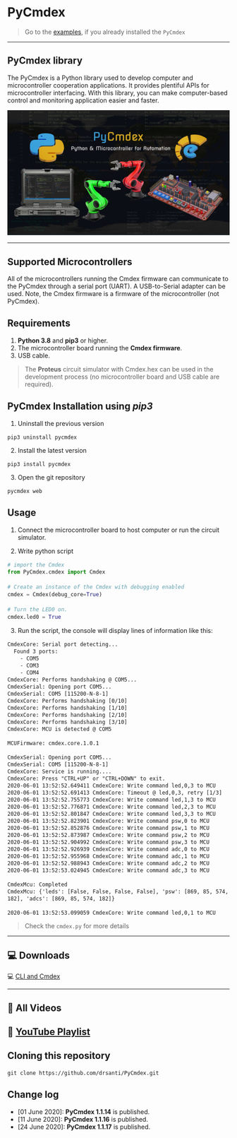 # PyCmdex

> Go to the [examples](./examples), if you already installed the `PyCmdex`

---


## PyCmdex library

The PyCmdex is a Python library used to develop computer and microcontroller cooperation applications. It provides plentiful APIs for microcontroller interfacing. With this library, you can make computer-based control and monitoring application easier and faster.

![PyCmdex_Image](resources/github_image.png)


---

## Supported Microcontrollers

All of the microcontrollers running the Cmdex firmware can communicate to the PyCmdex through a serial port (UART). A USB-to-Serial adapter can be used. Note, the Cmdex firmware is a firmware of the microcontroller (not PyCmdex).

## Requirements

1) **Python 3.8** and **pip3** or higher.
2) The microcontroller board running the **Cmdex firmware**.
3) USB cable.

> The **Proteus** circuit simulator with Cmdex.hex can be used in the development process (no microcontroller board and USB cable are required).

## PyCmdex Installation using *pip3*

1) Uninstall the previous version

```
pip3 uninstall pycmdex
```

2) Install the latest version

```
pip3 install pycmdex
```

3) Open the git repository

```
pycmdex web
```

## Usage

1) Connect the microcontroller board to host computer or run the circuit simulator.

2) Write python script

``` python
# import the Cmdex
from PyCmdex.cmdex import Cmdex

# Create an instance of the Cmdex with debugging enabled
cmdex = Cmdex(debug_core=True)

# Turn the LED0 on.
cmdex.led0 = True
```
3) Run the script, the console will display lines of information like this:

```
CmdexCore: Serial port detecting...
  Found 3 ports:
    - COM5
    - COM3
    - COM4
CmdexCore: Performs handshaking @ COM5...
CmdexSerial: Opening port COM5...
CmdexSerial: COM5 [115200-N-8-1]
CmdexCore: Performs handshaking [0/10]
CmdexCore: Performs handshaking [1/10]
CmdexCore: Performs handshaking [2/10]
CmdexCore: Performs handshaking [3/10]
CmdexCore: MCU is detected @ COM5

MCUFirmware: cmdex.core.1.0.1

CmdexSerial: Opening port COM5...
CmdexSerial: COM5 [115200-N-8-1]
CmdexCore: Service is running....
CmdexCore: Press "CTRL+UP" or "CTRL+DOWN" to exit.
2020-06-01 13:52:52.649411 CmdexCore: Write command led,0,3 to MCU
2020-06-01 13:52:52.691413 CmdexCore: Timeout @ led,0,3, retry [1/3]
2020-06-01 13:52:52.755773 CmdexCore: Write command led,1,3 to MCU
2020-06-01 13:52:52.776871 CmdexCore: Write command led,2,3 to MCU
2020-06-01 13:52:52.801847 CmdexCore: Write command led,3,3 to MCU
2020-06-01 13:52:52.823901 CmdexCore: Write command psw,0 to MCU
2020-06-01 13:52:52.852876 CmdexCore: Write command psw,1 to MCU
2020-06-01 13:52:52.873987 CmdexCore: Write command psw,2 to MCU
2020-06-01 13:52:52.904992 CmdexCore: Write command psw,3 to MCU
2020-06-01 13:52:52.926939 CmdexCore: Write command adc,0 to MCU
2020-06-01 13:52:52.955968 CmdexCore: Write command adc,1 to MCU
2020-06-01 13:52:52.988943 CmdexCore: Write command adc,2 to MCU
2020-06-01 13:52:53.024945 CmdexCore: Write command adc,3 to MCU

CmdexMcu: Completed
CmdexMcu: {'leds': [False, False, False, False], 'psw': [869, 85, 574, 182], 'adcs': [869, 85, 574, 182]}

2020-06-01 13:52:53.099059 CmdexCore: Write command led,0,1 to MCU
```

>Check the `cmdex.py` for more details

---

## :computer: Downloads

:computer: [CLI and Cmdex](resources/cli_and_cmdex.rar)

---

## :movie_camera: All Videos

:movie_camera: [YouTube Playlist](https://www.youtube.com/playlist?list=PLBPFpqyTjzeULBFcZbrjapqZDPKQBnaG8)
---

## Cloning this repository

```
git clone https://github.com/drsanti/PyCmdex.git
```

## Change log

- [01 June 2020]: **PyCmdex 1.1.14** is published.
- [11 June 2020]: **PyCmdex 1.1.16** is published.
- [24 June 2020]: **PyCmdex 1.1.17** is published.
